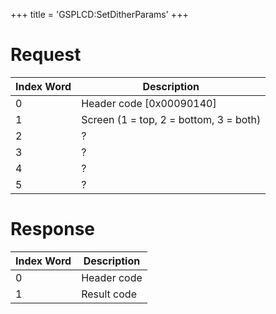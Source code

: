 +++
title = 'GSPLCD:SetDitherParams'
+++

# Request

| Index Word | Description                            |
|------------|----------------------------------------|
| 0          | Header code \[0x00090140\]             |
| 1          | Screen (1 = top, 2 = bottom, 3 = both) |
| 2          | ?                                      |
| 3          | ?                                      |
| 4          | ?                                      |
| 5          | ?                                      |

# Response

| Index Word | Description |
|------------|-------------|
| 0          | Header code |
| 1          | Result code |
